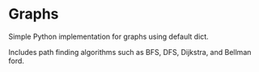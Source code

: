 # Graphs
Simple Python implementation for graphs using default dict. 

Includes path finding algorithms such as BFS, DFS, Dijkstra, and Bellman ford.
